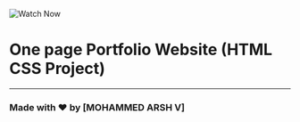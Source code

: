 ![Watch Now](./img/Design.png)
# One page Portfolio Website (HTML CSS Project)


---

### Made with ❤️ by [MOHAMMED ARSH V]




